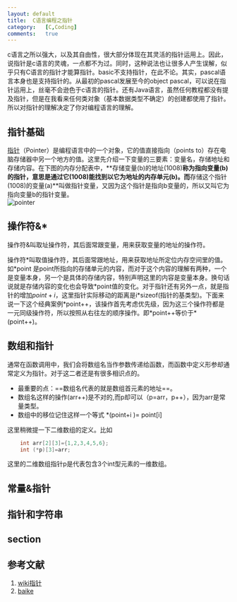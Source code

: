 ```yaml
---
layout:	default
title:	C语言编程之指针
category:	[C,Coding]
comments:	true
---
```

c语言之所以强大，以及其自由性，很大部分体现在其灵活的指针运用上。因此，说指针是c语言的灵魂，一点都不为过。同时，这种说法也让很多人产生误解，似乎只有C语言的指针才能算指针。basic不支持指针，在此不论。其实，pascal语言本身也是支持指针的。从最初的pascal发展至今的object pascal，可以说在指针运用上，丝毫不会逊色于c语言的指针。还有Java语言，虽然任何教程都没有提及指针，但是在我看来任何类对象（基本数据类型不确定）的创建都使用了指针。所以对指针的理解决定了你对编程语言的理解。



## 指针基础
[指针][baike_pointer]（Pointer）是编程语言中的一个对象，它的值直接指向（points to）存在电脑存储器中另一个地方的值。这里先介绍一下变量的三要素：变量名，存储地址和存储内容。在下图的内存分配表中，**存储变量(b)的地址(1008)**称为指向变量(b)的指针，意思是通过它(1008)能找到以它为地址的内存单元(b)。而**存储这个指针(1008)的变量(a)**叫做指针变量，又因为这个指针是指向b变量的，所以又叫它为指向变量b的指针变量。  
![pointer]({{site.baseurl}}/assets/images/pointers.png)

## 操作符&*
操作符&叫取址操作符，其后面常跟变量，用来获取变量的地址的操作符。

操作符\*叫取值操作符，其后面常跟地址，用来获取地址所定位内存空间里的值。如\*point 是point所指向的存储单元的内容，而对于这个内容的理解有两种，一个是变量本身，另一个是具体的存储内容，特别声明这里的内容是变量本身。换句话说就是存储内容的变化也会导致\*point值的变化。对于指针还有另外一点，就是指针的增加$point+i$，这里指针实际移动的距离是i\*sizeof(指针的基类型)。下面来说一下这个经典案例\*point++，该操作首先考虑优先级，因为这三个操作符都是一元同级操作符，所以按照从右往左的顺序操作。即\*point++等价于\*(point++)。

## 数组和指针
通常在函数调用中，我们会将数组名当作参数传递给函数，而函数中定义形参却通常定义为指针。对于这二者还是有很多相识点的。

* 最重要的点：==数组名代表的就是数组首元素的地址==。
* 数组名这样的操作(arr++)是不对的,而p却可以（p=arr，p++），因为arr是常量类型。
* 数组中的移位记住这样一个等式 \*(point+i )= point[i] 

这里稍微提一下二维数组的定义。比如

```c
    int arr[2][3]={1,2,3,4,5,6};
    int (*p)[3]=arr;
```
这里的二维数组指针p是代表包含3个int型元素的一维数组。
## 常量&指针

## 指针和字符串

## section



## 参考文献
1. [wiki指针][wiki_pointer]
2. [baike][baike_pointer]

[wiki_pointer]: https://en.wikipedia.org/wiki/Pointer_(computer_programming)
[baike_pointer]:    http://baike.baidu.com/link?url=_XybsUjdWr-YTN7SUA8q92EpiskSmO4EvROZLZmJbGals1NhK2sHZSRrsW80vuS-2hcie9Qk5IfP42sXOoC0h_


